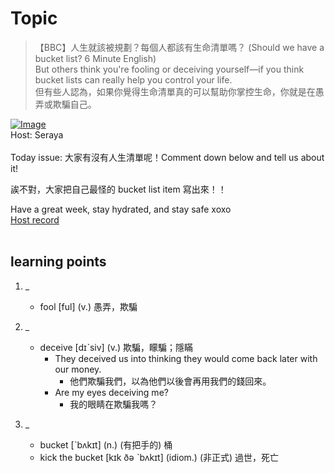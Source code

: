 # Topic

> 【BBC】人生就該被規劃？每個人都該有生命清單嗎？ (Should we have a bucket list? 6 Minute English) <br>
> But others think you're fooling or deceiving yourself—if you think bucket lists can really help you control your life. <br>
> 但有些人認為，如果你覺得生命清單真的可以幫助你掌控生命，你就是在愚弄或欺騙自己。 <br>

[![Image](https://cdn.voicetube.com/assets/thumbnails/Nb7wVCJ68YY.jpg)](https://www.youtube.com/embed/Nb7wVCJ68YY?rel=0&showinfo=0&cc_load_policy=0&controls=1&autoplay=1&iv_load_policy=3&playsinline=1&wmode=transparent&start=339&end=348&enablejsapi=1&origin=https://tw.voicetube.com&widgetid=1)<br>
Host: Seraya  
<br>Today issue: 大家有沒有人生清單呢！Comment down below and tell us about it!

誒不對，大家把自己最怪的 bucket list item 寫出來！！

Have a great week, stay hydrated, and stay safe xoxo
<br>
[Host record](https://cdn.voicetube.com/tmp/everyday_records/seraya.chen/4278.mp3)
<br><br>
## learning points
1. _
	* fool  [ful] (v.) 愚弄，欺騙
			
2. _
	* deceive  [dɪˋsiv] (v.) 欺騙，矇騙；隱瞞
		- They deceived us into thinking they would come back later with our money.
			+ 他們欺騙我們，以為他們以後會再用我們的錢回來。
		- Are my eyes deceiving me?
			+ 我的眼睛在欺騙我嗎？

3. _
	* bucket  [ˋbʌkɪt] (n.) (有把手的) 桶
	* kick the bucket [kɪk ðə ˋbʌkɪt] (idiom.) (非正式) 過世，死亡
